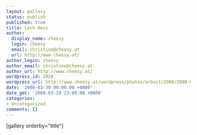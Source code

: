 ```yaml
---
layout: gallery
status: publish
published: true
title: Loch Ness
author:
  display_name: cheesy
  login: cheesy
  email: christine@cheesy.at
  url: http://www.cheesy.at/
author_login: cheesy
author_email: christine@cheesy.at
author_url: http://www.cheesy.at/
wordpress_id: 2028
wordpress_url: http://www.cheesy.at/wordpress/photos/arbeit/2008/2008-03/2008-03-30/
date: '2008-03-30 00:00:00 +0000'
date_gmt: '2008-03-29 23:00:00 +0000'
categories:
- Uncategorized
comments: []
---
```

[gallery orderby="title"]
